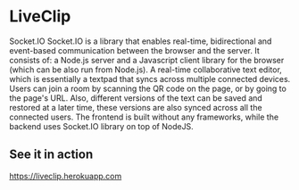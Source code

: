 # LiveClip
 Socket.IO
 Socket.IO is a library that enables real-time, bidirectional and event-based communication between the browser and the server.
  It consists of:
  a Node.js server and a Javascript client library for the browser (which can be also run from Node.js).
 A real-time collaborative text editor, which is essentially a textpad that syncs across multiple connected devices.
 Users can join a room by scanning the QR code on the page, or by going to the page's URL.
 Also, different versions of the text can be saved and restored at a later time, these versions are also synced across all the connected users.
 The frontend is built without any frameworks, while the backend uses Socket.IO library on top of NodeJS.
 ## See it in action
  https://liveclip.herokuapp.com
